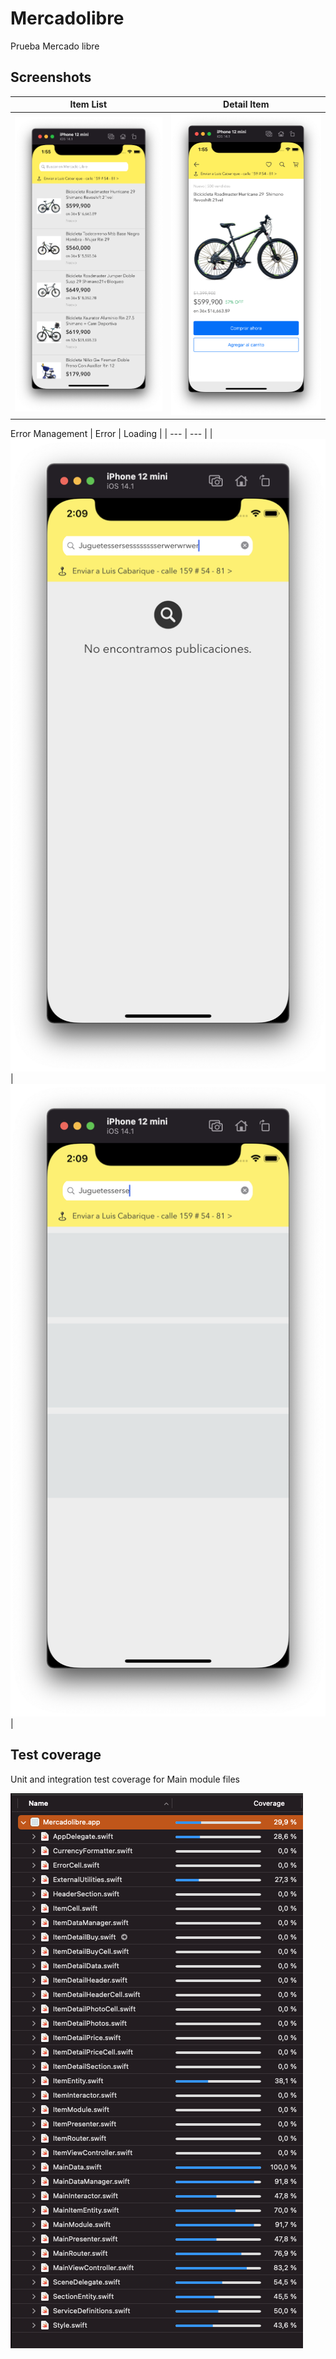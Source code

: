 # Mercadolibre
Prueba Mercado libre

## Screenshots
| Item List | Detail Item |
| --- | --- |
| ![Alt text](SupportImages/itemList.png "Item List") | ![Alt text](SupportImages/item.png "Item detail") |

Error Management
| Error | Loading |
| --- | --- |
| ![Alt text](SupportImages/error.png "Item List Error") | ![Alt text](SupportImages/loading.png "Item List loading") |

## Test coverage
Unit and integration test coverage for Main module files

![Alt text](SupportImages/coverage.png "coverage")
